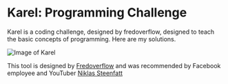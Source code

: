 # Karel: Programming Challenge
Karel is a coding challenge, designed by fredoverflow, designed to teach the basic concepts of programming. Here are my solutions.

![Image of Karel](https://camo.githubusercontent.com/2e402bad54a64aefb97688c237e601cc0153e191/68747470733a2f2f692e696d6775722e636f6d2f454d4b496f68692e706e67)

This tool is designed by [Fredoverflow](https://github.com/fredoverflow) and was recommended by Facebook employee and YouTuber [Niklas Steenfatt](https://www.youtube.com/channel/UCzsfkUFa1_4F4cZeSLv5dFQ)
